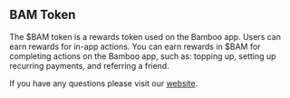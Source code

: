 ## BAM Token

The \$BAM token is a rewards token used on the Bamboo app. Users can earn rewards for in-app actions. You can earn rewards in \$BAM for completing actions on the Bamboo app, such as: topping up, setting up recurring payments, and referring a friend.

If you have any questions please visit our [website](https://www.getbamboo.io).
